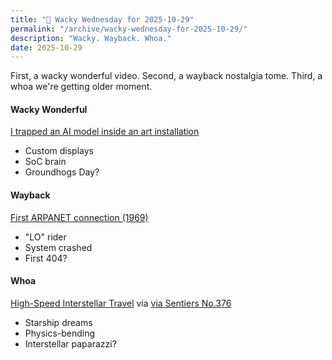 ```yaml
---
title: "🤪 Wacky Wednesday for 2025-10-29"
permalink: "/archive/wacky-wednesday-for-2025-10-29/"
description: "Wacky. Wayback. Whoa."
date: 2025-10-29
---
```


First, a wacky wonderful video. Second, a wayback nostalgia tome. Third, a whoa we're getting older moment.

#### Wacky Wonderful

[I trapped an AI model inside an art installation](https://www.youtube.com/watch?v=7fNYj0EXxMs)

* Custom displays
* SoC brain
* Groundhogs Day?

#### Wayback

[First ARPANET connection (1969)](https://en.wikipedia.org/wiki/ARPANET)

* "LO" rider
* System crashed
* First 404?

#### Whoa

[High-Speed Interstellar Travel](https://spectrum.ieee.org/high-speed-interstellar-travel) via [via Sentiers No.376](https://sentiers.media/ai-is-fuelling-a-poverty-of-imagination-why-nothing-about-ai-is-inevitable-fungi-as-your-futurist-no-376/)

* Starship dreams
* Physics-bending
* Interstellar paparazzi?
